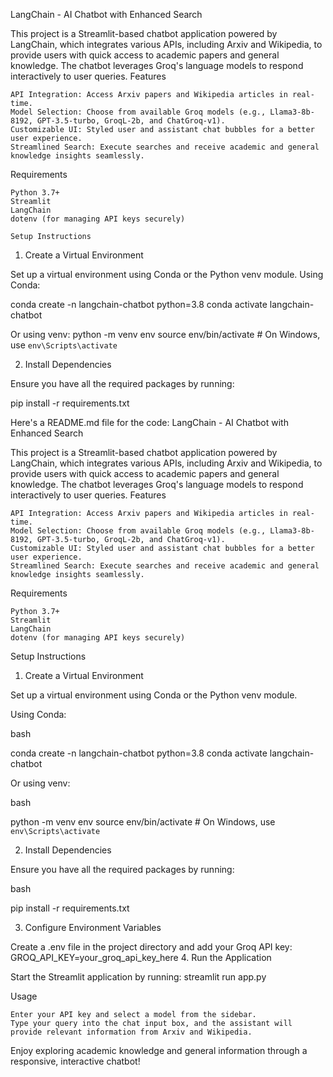 LangChain - AI Chatbot with Enhanced Search

This project is a Streamlit-based chatbot application powered by LangChain, which integrates various APIs, including Arxiv and Wikipedia, to provide users with quick access to academic papers and general knowledge. The chatbot leverages Groq's language models to respond interactively to user queries.
Features

    API Integration: Access Arxiv papers and Wikipedia articles in real-time.
    Model Selection: Choose from available Groq models (e.g., Llama3-8b-8192, GPT-3.5-turbo, GroqL-2b, and ChatGroq-v1).
    Customizable UI: Styled user and assistant chat bubbles for a better user experience.
    Streamlined Search: Execute searches and receive academic and general knowledge insights seamlessly.

Requirements

    Python 3.7+
    Streamlit
    LangChain
    dotenv (for managing API keys securely)

    Setup Instructions
1. Create a Virtual Environment

Set up a virtual environment using Conda or the Python venv module.
Using Conda:

conda create -n langchain-chatbot python=3.8
conda activate langchain-chatbot

Or using venv:
python -m venv env
source env/bin/activate  # On Windows, use `env\Scripts\activate`

2. Install Dependencies

Ensure you have all the required packages by running:

pip install -r requirements.txt

Here's a README.md file for the code:
LangChain - AI Chatbot with Enhanced Search

This project is a Streamlit-based chatbot application powered by LangChain, which integrates various APIs, including Arxiv and Wikipedia, to provide users with quick access to academic papers and general knowledge. The chatbot leverages Groq's language models to respond interactively to user queries.
Features

    API Integration: Access Arxiv papers and Wikipedia articles in real-time.
    Model Selection: Choose from available Groq models (e.g., Llama3-8b-8192, GPT-3.5-turbo, GroqL-2b, and ChatGroq-v1).
    Customizable UI: Styled user and assistant chat bubbles for a better user experience.
    Streamlined Search: Execute searches and receive academic and general knowledge insights seamlessly.

Requirements

    Python 3.7+
    Streamlit
    LangChain
    dotenv (for managing API keys securely)

Setup Instructions
1. Create a Virtual Environment

Set up a virtual environment using Conda or the Python venv module.

Using Conda:

bash

conda create -n langchain-chatbot python=3.8
conda activate langchain-chatbot

Or using venv:

bash

python -m venv env
source env/bin/activate  # On Windows, use `env\Scripts\activate`

2. Install Dependencies

Ensure you have all the required packages by running:

bash

pip install -r requirements.txt

3. Configure Environment Variables

Create a .env file in the project directory and add your Groq API key:
GROQ_API_KEY=your_groq_api_key_here
4. Run the Application

Start the Streamlit application by running:
streamlit run app.py

Usage

    Enter your API key and select a model from the sidebar.
    Type your query into the chat input box, and the assistant will provide relevant information from Arxiv and Wikipedia.

Enjoy exploring academic knowledge and general information through a responsive, interactive chatbot!




    
